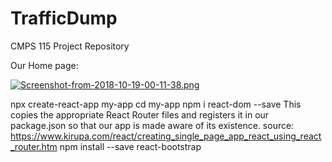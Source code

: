 # TrafficDump
CMPS 115 Project Repository




Our Home page:

[![Screenshot-from-2018-10-19-00-11-38.png](https://i.postimg.cc/fTJHNdNT/Screenshot-from-2018-10-19-00-11-38.png)](https://postimg.cc/JGC33G09)

npx create-react-app my-app
cd my-app
npm i react-dom --save
This copies the appropriate React Router files and registers it in our package.json so that our app is made aware of its existence.
source: https://www.kirupa.com/react/creating_single_page_app_react_using_react_router.htm
npm install --save react-bootstrap
